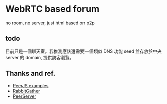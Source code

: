 # WebRTC based forum

no room, no server, just html based on p2p

## todo
目前只是一個聊天室。我推測應該還需要一個類似 DNS 功能 seed 並存放於中央 server 的 domain, 提供訪客瀏覽。

## Thanks and ref.
 - [PeerJS examples]
 - [RabbitGather]
 - [PeerServer]


[PeerJS examples]: https://github.com/jmcker/Peer-to-Peer-Cue-System
[RabbitGather]: https://github.com/meowalien/RabbitGather
[PeerServer]: https://github.com/PeerServer/peer-server

